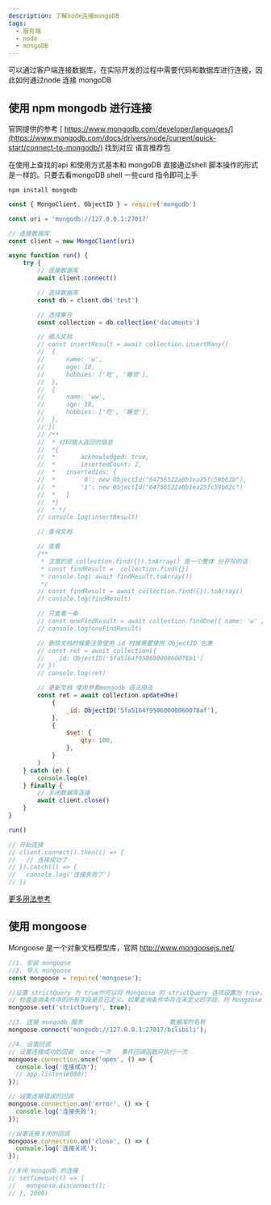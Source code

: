 ```yaml
---
description: 了解node连接mongoDB
tags:
  - 服务端
  - node
  - mongoDB
---
```


可以通过客户端连接数据库，在实际开发的过程中需要代码和数据库进行连接，因此如何通过node 连接 mongoDB

## 使用  npm mongodb 进行连接

官网提供的参考 [ https://www.mongodb.com/developer/languages/](https://www.mongodb.com/docs/drivers/node/current/quick-start/connect-to-mongodb/) 找到对应 语言推荐包

在使用上查找的api 和使用方式基本和 mongoDB 直接通过shell 脚本操作的形式是一样的。只要去看mongoDB shell 一些curd 指令即可上手

~~~shell
npm install mongodb
~~~

~~~js
const { MongoClient, ObjectID } = require('mongodb')

const uri = 'mongodb://127.0.0.1:27017'

// 连接数据库
const client = new MongoClient(uri)

async function run() {
	try {
		// 连接数据库
		await client.connect()

		// 选择数据库
		const db = client.db('test')

		// 选择集合
		const collection = db.collection('documents')

		// 插入文档
		// const insertResult = await collection.insertMany([
		// 	{
		// 		name: 'w',
		// 		age: 18,
		// 		hobbies: ['吃', '睡觉'],
		// 	},
		// 	{
		// 		name: 'ww',
		// 		age: 18,
		// 		hobbies: ['吃', '睡觉'],
		// 	},
		// ])
		// /**
		//  * 打印插入返回的信息
		//  *{
		//  *		acknowledged: true,
		//  *		insertedCount: 2,
		//  *	insertedIds: {
		//  *		'0': new ObjectId("64756522a8b1ea25fc59b62b"),
		//  *		'1': new ObjectId("64756522a8b1ea25fc59b62c")
		//  *	}
		//  *}
		//  * */
		// console.log(insertResult)

		// 查询文档

		// 查看
		/**
		 * 注意的是 collection.find({}).toArray() 是一个整体 分开写的话
		 * const findResult =  collection.find({})
		 * console.log( await findResult.toArray())
		 */
		// const findResult = await collection.find({}).toArray()
		// console.log(findResult)

		// 只查看一条
		// const oneFindResult = await collection.findOne({ name: 'w' })
		// console.log(oneFindResult)

		// 删除文档时候要注意使用 id 时候需要使用 ObjectID 包裹
		// const ret = await collection({
		//   _id: ObjectID('5fa5164f95060000060078b1')
		// })
		// console.log(ret)

		// 更新文档 使用参看mongodb 语法用法
		const ret = await collection.updateOne(
			{
				_id: ObjectID('5fa5164f95060000060078af'),
			},
			{
				$set: {
					qty: 100,
				},
			}
		)
	} catch (e) {
		console.log(e)
	} finally {
		// 关闭数据库连接
		await client.close()
	}
}

run()

// 开始连接
// client.connect().then(() => {
//   // 连接成功了
// }).catch(() => {
//   console.log('连接失败了')
// })

~~~

[更多用法参考](https://www.yuque.com/lipengzhou/mongodb/vgudno)

## 使用 mongoose

Mongoose 是一个对象文档模型库，官网 http://www.mongoosejs.net/

~~~js
//1. 安装 mongoose
//2. 导入 mongoose
const mongoose = require('mongoose');

//设置 strictQuery 为 true你可以将 Mongoose 的 strictQuery 选项设置为 true，这将强制 Mongoose
// 检查查询条件中的所有字段是否已定义。如果查询条件中存在未定义的字段，则 Mongoose 会引发一个错误
mongoose.set('strictQuery', true);

//3. 连接 mongodb 服务                        数据库的名称
mongoose.connect('mongodb://127.0.0.1:27017/bilibili');

//4. 设置回调
// 设置连接成功的回调  once 一次   事件回调函数只执行一次
mongoose.connection.once('open', () => {
  console.log('连接成功');
  // app.listen(8080);
});

// 设置连接错误的回调
mongoose.connection.on('error', () => {
  console.log('连接失败');
}); 

//设置连接关闭的回调
mongoose.connection.on('close', () => {
  console.log('连接关闭');
}); 

//关闭 mongodb 的连接
// setTimeout(() => {
//   mongoose.disconnect();
// }, 2000)

~~~
